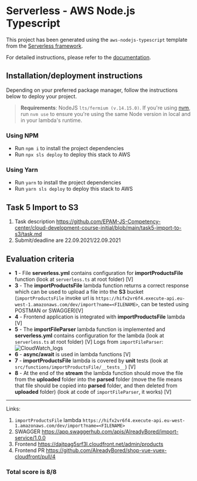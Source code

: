 # Serverless - AWS Node.js Typescript

This project has been generated using the `aws-nodejs-typescript` template from the [Serverless framework](https://www.serverless.com/).

For detailed instructions, please refer to the [documentation](https://www.serverless.com/framework/docs/providers/aws/).

## Installation/deployment instructions

Depending on your preferred package manager, follow the instructions below to deploy your project.

> **Requirements**: NodeJS `lts/fermium (v.14.15.0)`. If you're using [nvm](https://github.com/nvm-sh/nvm), run `nvm use` to ensure you're using the same Node version in local and in your lambda's runtime.

### Using NPM

- Run `npm i` to install the project dependencies
- Run `npx sls deploy` to deploy this stack to AWS

### Using Yarn

- Run `yarn` to install the project dependencies
- Run `yarn sls deploy` to deploy this stack to AWS

## Task 5 Import to S3

1. Task description https://github.com/EPAM-JS-Competency-center/cloud-development-course-initial/blob/main/task5-import-to-s3/task.md
2. Submit/deadline are 22.09.2021/22.09.2021

## Evaluation criteria
 
- **1** - File **serverless.yml** contains configuration for **importProductsFile** function (look at `serverless.ts` at root folder) [V]
- **3** - The **importProductsFile** lambda function returns a correct response which can be used to upload a file into the **S3** bucket (`importProductsFile` invoke url is `https://hifx2vr6f4.execute-api.eu-west-1.amazonaws.com/dev/import?name=<FILENAME>`, can be tested using POSTMAN or SWAGGER)[V]
- **4** - Frontend application is integrated with **importProductsFile** lambda [V]
- **5** - The **importFileParser** lambda function is implemented and **serverless.yml** contains configuration for the lambda (look at `serverless.ts` at root folder) [V]
Logs from `importFileParser`:
![CloudWatch_logs](https://user-images.githubusercontent.com/34455330/134261143-62f6045d-909f-4e74-a79c-ce8667a25393.JPG)
- **6** - **async/await** is used in lambda functions [V]
- **7** - **importProductsFile** lambda is covered by **unit** tests (look at `src/functions/importProductsFile/__tests__`) [V]
- **8** - At the end of the **stream** the lambda function should move the file from the **uploaded** folder into the **parsed** folder (move the file means that file should be copied into **parsed** folder, and then deleted from **uploaded** folder) (look at code of `importFileParser`, it works) [V]

---

Links:
1. `importProductsFile` lambda `https://hifx2vr6f4.execute-api.eu-west-1.amazonaws.com/dev/import?name=<FILENAME>`
2. SWAGGER https://app.swaggerhub.com/apis/AlreadyBored/import-service/1.0.0
3. Frontend https://dajtpag5srf3l.cloudfront.net/admin/products
4. Frontend PR https://github.com/AlreadyBored/shop-vue-vuex-cloudfront/pull/4

### Total score is 8/8
